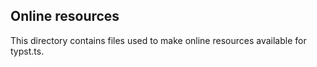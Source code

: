 ## Online resources

This directory contains files used to make online resources available for typst.ts.
